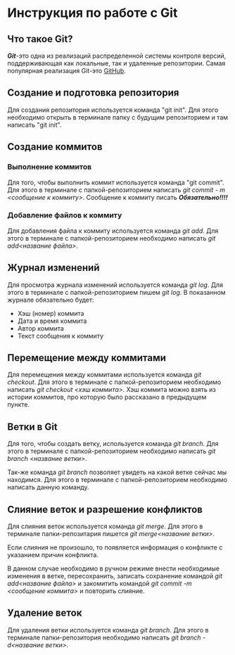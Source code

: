 # Инструкция по работе с Git

## Что такое Git?
***Git***-это одна из реализаций распределенной системы контроля версий, поддерживающая как локальные, так и удаленные репозитории. Самая популярная реализация Git-это [GitHub](https://github.com).
## Создание и подготовка репозитория
Для создания репозитория используется команда "git init". Для этого необходимо открыть в терминале папку с будущим репозиторием и там написать "git init".

## Создание коммитов

### Выполнение коммитов
Для того, чтобы выполнить коммит используется команда "git commit". Для этого в терминале с папкой-репозиторием написать *git commit - m <сообщение к коммиту>*. Сообщение к коммиту писать ***Обязательно!!!!***


### Добавление файлов к коммиту
Для добавления файла к коммиту используется команда *git add*. Для этого в терминале с папкой-репозиторием необходимо написать *git add<название файла>*.

## Журнал изменений
Для просмотра журнала изменений используется команда *git log*. Для этого в терминале с папкой-репозиторием пишем *git log*. В показанном журнале обязательно будет:
* Хэш (номер) коммита
* Дата и время коммита
* Автор коммита
* Текст сообщения к коммиту

## Перемещение между коммитами 
Для перемещения между коммитами используется команда *git checkout*. Для этого в терминале с папкой-репозиторием необходимо написать *git checkout <хэш коммита>*. Хэш коммита можно взять из истории коммитов, про которую было рассказано в предыдущем пункте.

## Ветки в Git
Для того, чтобы создать ветку, используется команда *git branch*. Для этого в терминале с папкой-репозиторием необходимо написать *git branch <название ветки>*.

Так-же команда *git branch* позволяет увидеть на какой ветке сейчас мы находимся. Для этого в терминале с папкой-репозиторием необходимо написать данную команду.

## Слияние веток и разрешение конфликтов
Для слияния веток используется команда *git merge*. Для этого в терминале папки-репозитария пишется *git merge<название ветки>*. 

Если слияния не произошло, то появляется информация о конфликте с указанием причин конфликта.

В данном случае необходимо в ручном режиме внести необходимые изменения в ветке, пересохранить, записать сохранение командой *git add<название файла>* и закомитить командой *git commit -m <сообщение коммита>* и повторить слияние.


## Удаление веток
Для удаления ветки используется команда *git branch*. Для этого в терминале папки-репозитория необходимо написать *git branch -d<название ветки>*.